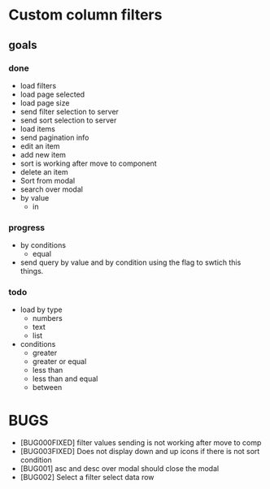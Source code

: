 # Custom column filters

## goals

### done
- load filters
- load page selected
- load page size
- send filter selection to server
- send sort selection to server
- load items
- send pagination info
- edit an item
- add new item
- sort is working after move to component
- delete an item
- Sort from modal
- search over modal
- by value
  - in

### progress
- by conditions
  - equal
- send query by value and by condition using the flag to swtich this things. 

### todo
- load by type
  - numbers
  - text
  - list
- conditions
  - greater
  - greater or equal
  - less than
  - less than and equal
  - between

# BUGS
- [BUG000FIXED] filter values sending is not working after move to comp
- [BUG003FIXED] Does not display down and up icons if there is not sort condition
- [BUG001] asc and desc over modal should close the modal
- [BUG002] Select a filter select data row